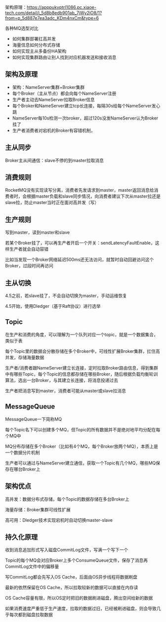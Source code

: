 架构原理：https://apppukyptrl1086.pc.xiaoe-tech.com/detail/i_5d8b8edb901ab_7jWy2jO8/1?from=p_5d887e7ea3adc_KDm4nxCm&type=6



各种MQ选型对比

- 如何集群部署扛高并发
- 海量信息如何分布式存储
- 如何实现主从多备份HA架构
- 如何实现集群路由让别人找到对应机器发送和接收消息





## 架构及原理

- 架构：NameServer集群+Broker集群
- 每个Broker（主从节点）都会向每个NameServer注册
- 生产者主动去NameServer拉取Broker信息
- 每个Broker和NameServer建立tcp长连接，每隔30s给每个NameServer发心跳
- NameServer每10s检测一次broker，超过120s没发NameServer认为Broker挂了
- 生产者消费者对宕机的Broker有容错机制，







## 主从同步

Broker主从间通信：slave不停的到master拉取消息







## 消费规则

RocketMQ没有实现读写分离，消费者先发请求到master，master返回消息给消费者时，会根据master负载和slave同步情况，向消费者建议下次从master拉还是slave拉，防止master当时正在面对高并发（写）







## 生产规则

写到master，读到master和slave

若某个Broker挂了，可以再生产者开启一个开关：sendLatencyFaultEnable，这样生产者就会自动容错

比如当发现一个Broker网络延迟500ms还无法访问，就暂时自动回避访问这个Broker，过段时间再访问







## 主从切换

4.5之前，若slave挂了，不会自动切换为master，手动运维恢复

4.5开始，使用Dledger（基于Raft协议）进行选举







## Topic

在生产和消费的角度，可以理解为一个队列对应一个topic，就是一个数据集合，类似于表

每个Topic里的数据会分散存储在多个Broker中，可线性扩展Broker集群，扛住高并发，存储海量数据

生产者/消费者跟NameServer建立长连接，定时拉取Broker路由信息，得到集群中有哪些Topic，每个Topic的信息都存储在哪些Broker，随后根据负载均衡轮训算法，选出一台Broker，与其建立长连接，将消息投递过去

生产者把消息写到master，消费者可能从master或slave拉消息







## MessageQueue

MessageQueue一下简称MQ

每个Topic名下可以创建多个MQ，但Topic的所有数据并不是绝对地平均分配在每个MQ中

MQ分布存储在多个Broker（比如有4个MQ，每个Broker放两个MQ），本质上是一个数据分片机制

生产者可以通过与NameServer建立通信，获取一个Topic有几个MQ，哪些MQ保存在哪台Broker上







## 架构优点

高并发：数据分布式存储，每个Topic的数据存储在多台Broker上

海量存储：Broker集群可线性扩展

高可用：Dledger技术实现宕机时自动切换master-slave







## 持久化原理

收到消息追加形式写入磁盘CommitLog文件，写满一个写下一个

Topic的每个MQ会对应Broker上多个ConsumeQueue文件，保存了消息再CommitLog文件中的偏移量

写CommitLog都会先写入OS Cache，后面由OS异步线程将数据刷盘

最新的依然保留在OS Cache，所以拉取较新的数据可以直接在内存读

OS Cache容量有限，所以OS定时把旧的数据刷进磁盘，腾出空间给新的数据

如果消费速度严重低于生产速度，拉取的数据过旧，已经被刷进磁盘，则会导致几乎每次都到磁盘拉取数据